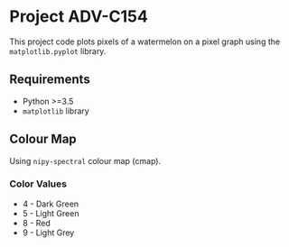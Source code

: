 # Project ADV-C154
This project code plots pixels of a watermelon on a pixel graph using the `matplotlib.pyplot` library.

## Requirements
* Python >=3.5
* `matplotlib` library

## Colour Map
Using `nipy-spectral` colour map (cmap).

### Color Values
* 4 - Dark Green
* 5 - Light Green
* 8 - Red
* 9 - Light Grey
